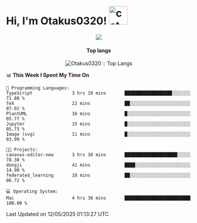 <h1> Hi, I'm Otakus0320! <img src="https://media.giphy.com/media/mGcNjsfWAjY5AEZNw6/giphy.gif" width="50" alt="cat"></h1>

<p align="center"><a href="https://wakatime.com/@044d69d0-1253-4f60-96b6-5d19a0f9dde5"><img src="https://wakatime.com/badge/user/044d69d0-1253-4f60-96b6-5d19a0f9dde5.svg" /></a></p>

<h4 align="center">Top langs</h4>

<p align="center"><img src="https://github-readme-stats.vercel.app/api/top-langs/?username=Otakus0320&langs_count=10&theme=tokyonight&layout=compact&timestamp={{random_number}}" alt="Otakus0320 :: Top Langs" /></p>

<!--START_SECTION:waka-->
📊 **This Week I Spent My Time On** 

```text
💬 Programming Languages: 
TypeScript               3 hrs 19 mins       ██████████████████░░░░░░░   71.88 % 
TeX                      22 mins             ██░░░░░░░░░░░░░░░░░░░░░░░   07.92 % 
PlantUML                 16 mins             █░░░░░░░░░░░░░░░░░░░░░░░░   05.77 % 
Jupyter                  15 mins             █░░░░░░░░░░░░░░░░░░░░░░░░   05.73 % 
Image (svg)              11 mins             █░░░░░░░░░░░░░░░░░░░░░░░░   03.99 % 

🐱‍💻 Projects: 
canavas-editor-new       3 hrs 38 mins       ████████████████████░░░░░   78.38 % 
dongji                   41 mins             ████░░░░░░░░░░░░░░░░░░░░░   14.90 % 
federated_learning       18 mins             ██░░░░░░░░░░░░░░░░░░░░░░░   06.72 % 

💻 Operating System: 
Mac                      4 hrs 38 mins       █████████████████████████   100.00 % 
```


 Last Updated on 12/05/2025 01:13:27 UTC
<!--END_SECTION:waka-->
